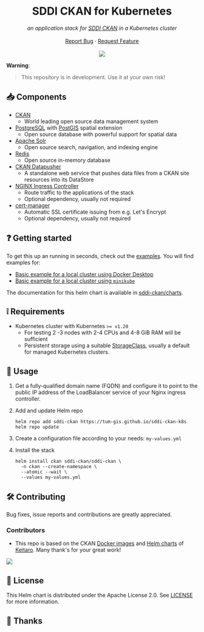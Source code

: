 <h1 align="center">SDDI CKAN for Kubernetes</h1>

<p align="center">
    <em>an application stack for <a title="SDDI CKAN" href="https://github.com/tum-gis/SDDI-CKAN-Docker">SDDI CKAN</a> in a Kubernetes cluster</em>
    <br />
    <br />
    <a href="https://github.com/tum-gis/sddi-ckan-k8s/issues">Report Bug</a>
    ·
    <a href="https://github.com/tum-gis/sddi-ckan-k8s/issues">Request Feature</a>
    <br />
    <br />
    <a href="https://github.com/tum-gis/sddi-ckan-k8s/releases" title="Latest release">
    <img src="https://img.shields.io/github/v/release/tum-gis/sddi-ckan-k8s?sort=semver">
  </a>
</p>

**Warning**:
> This repository is in development. Use it at your own risk!

## :inbox_tray: Components

* [CKAN](https://ckan.org/)
  * World leading open source data management system
* [PostgreSQL](https://www.postgresql.org/) with [PostGIS](https://postgis.net/)
  spatial extension
  * Open source database with powerful support for spatial data
* [Apache Solr](https://solr.apache.org/)
  * Open source search, navigation, and indexing engine
* [Redis](https://redis.io/)
  * Open source in-memory database
* [CKAN Datapusher](https://github.com/ckan/datapusher)
  * A standalone web service that pushes data files from a CKAN site resources into its DataStore
* [NGINX Ingress Controller](https://docs.nginx.com/nginx-ingress-controller/)
  * Route traffic to the applications of the stack
  * Optional dependency, usually not required
* [cert-manager](https://cert-manager.io/docs/)
  * Automatic SSL certificate issuing from e.g. Let's Encrypt
  * Optional dependency, usually not required

## :question: Getting started

To get this up an running in seconds, check out the [examples](examples). You will find examples for:

* [Basic example for a local cluster using Docker Desktop](examples/docker-desktop/)
* [Basic example for a local cluster using `minikube`](examples/minikube/)

The documentation for this helm chart is available in [sddi-ckan/charts](sddi-ckan/charts).

## :grey_exclamation: Requirements

* Kubernetes cluster with Kubernetes `>= v1.20`
  * For testing 2 -3 nodes with 2-4 CPUs and 4-8 GiB RAM will be sufficient
  * Persistent storage using a suitable  [StorageClass](https://kubernetes.io/docs/concepts/storage/storage-classes/),
  usually a default for managed Kubernetes clusters.

## :rocket: Usage

1. Get a fully-qualified domain name (FQDN) and configure it to point to the public IP address of
   the LoadBalancer service of your Nginx ingress controller.

2. Add and update Helm repo

   ```console
   helm repo add sddi-ckan https://tum-gis.github.io/sddi-ckan-k8s
   helm repo update
   ```

3. Create a configuration file according to your needs: `my-values.yml`

4. Install the stack

   ```console
   helm install ckan sddi-ckan/sddi-ckan \
     -n ckan --create-namespace \
     --atomic --wait \
     --values my-values.yml
   ```

## :hammer_and_wrench: Contributing

Bug fixes, issue reports and contributions are greatly appreciated.

### Contributors

* This repo is based on the CKAN [Docker images](https://github.com/keitaroinc/docker-ckan)
  and [Helm charts](https://github.com/keitaroinc/ckan-helm) of
  [Keitaro](https://github.com/keitaroinc). Many thank's for your great work!

<a href="https://github.com/tum-gis/sddi-ckan-k8s/graphs/contributors">
  <img src="https://contrib.rocks/image?repo=tum-gis/sddi-ckan-k8s" />
</a>

## :memo: License

This Helm chart is distributed under the Apache License 2.0. See [LICENSE](LICENSE) for more information.

## :handshake: Thanks
